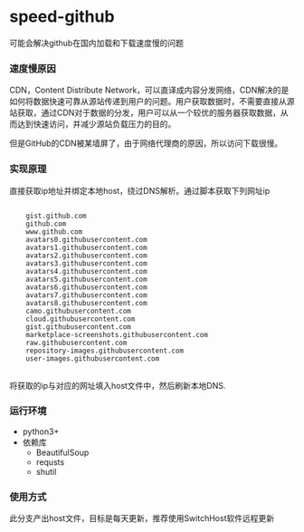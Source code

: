 # speed-github
可能会解决github在国内加载和下载速度慢的问题


### 速度慢原因


CDN，Content Distribute Network，可以直译成内容分发网络，CDN解决的是如何将数据快速可靠从源站传递到用户的问题。用户获取数据时，不需要直接从源站获取，通过CDN对于数据的分发，用户可以从一个较优的服务器获取数据，从而达到快速访问，并减少源站负载压力的目的。

但是GitHub的CDN被某墙屏了，由于网络代理商的原因，所以访问下载很慢。




### 实现原理
直接获取ip地址并绑定本地host，绕过DNS解析。通过脚本获取下列网址ip
<pre>
<code>
	gist.github.com
    github.com
    www.github.com
    avatars0.githubusercontent.com
    avatars1.githubusercontent.com
    avatars2.githubusercontent.com
    avatars3.githubusercontent.com
    avatars4.githubusercontent.com
    avatars5.githubusercontent.com
    avatars6.githubusercontent.com
    avatars7.githubusercontent.com
    avatars8.githubusercontent.com
    camo.githubusercontent.com
    cloud.githubusercontent.com
    gist.githubusercontent.com
    marketplace-screenshots.githubusercontent.com
    raw.githubusercontent.com
    repository-images.githubusercontent.com
    user-images.githubusercontent.com
</code>
</pre>

将获取的ip与对应的网址填入host文件中，然后刷新本地DNS.


### 运行环境

- python3+
- 依赖库
	- BeautifulSoup
	- requsts
	- shutil

### 使用方式
 此分支产出host文件，目标是每天更新，推荐使用SwitchHost软件远程更新